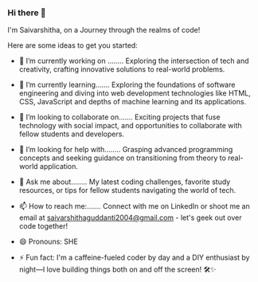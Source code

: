 ### Hi there 👋


I'm Saivarshitha, on a Journey through the realms of code!

Here are some ideas to get you started:

- 🔭 I’m currently working on ........
          Exploring the intersection of tech and creativity, crafting innovative solutions to real-world problems.
          
- 🌱 I’m currently learning.......
         Exploring the foundations of software engineering and diving into web development technologies like HTML, CSS, JavaScript and depths of machine learning and its applications.
         
- 👯 I’m looking to collaborate on.......
        Exciting projects that fuse technology with social impact, and opportunities to collaborate with fellow students and developers.
        
- 🤔 I’m looking for help with........
         Grasping advanced programming concepts and seeking guidance on transitioning from theory to real-world application.
         
- 💬 Ask me about........
        My latest coding challenges, favorite study resources, or tips for fellow students navigating the world of tech.
        
- 📫 How to reach me:.......
        Connect with me on LinkedIn or shoot me an email at saivarshithaguddanti2004@gmail.com - let's geek out over code together!
- 😄 Pronouns: SHE 
- ⚡ Fun fact: I'm a caffeine-fueled coder by day and a DIY enthusiast by night—I love building things both on and off the screen! 🛠️✨
  
